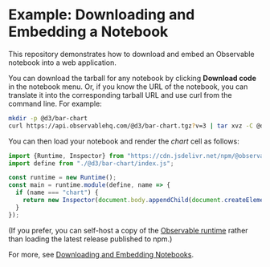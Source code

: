 # Example: Downloading and Embedding a Notebook

This repository demonstrates how to download and embed an Observable notebook into a web application.

You can download the tarball for any notebook by clicking **Download code** in the notebook menu. Or, if you know the URL of the notebook, you can translate it into the corresponding tarball URL and use curl from the command line. For example:

```bash
mkdir -p @d3/bar-chart
curl https://api.observablehq.com/@d3/bar-chart.tgz?v=3 | tar xvz -C @d3/bar-chart
```

You can then load your notebook and render the *chart* cell as follows:

```js
import {Runtime, Inspector} from "https://cdn.jsdelivr.net/npm/@observablehq/runtime@4/dist/runtime.js";
import define from "./@d3/bar-chart/index.js";

const runtime = new Runtime();
const main = runtime.module(define, name => {
  if (name === "chart") {
    return new Inspector(document.body.appendChild(document.createElement("DIV")));
  }
});
```

(If you prefer, you can self-host a copy of the [Observable runtime](https://github.com/observablehq/runtime) rather than loading the latest release published to npm.)

For more, see [Downloading and Embedding Notebooks](https://observablehq.com/@observablehq/downloading-and-embedding-notebooks).
